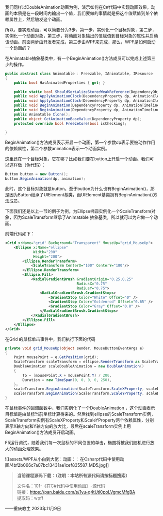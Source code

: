 我们同样以DoubleAnimation动画为例，演示如何在C#代码中实现动画效果。动画的本质是在一段时间内输出一个值，我们要做的事情就是把这个值赋值到某个依赖属性上，然后触发这个动画。

所以，要实现动画，可以简要分为3步，第一步，实例化一个目标对象，第二步，实例化一个动画对象，第三步，将动画对象输出的值赋值到目标对象的属性并启动该动画。前面两步由开发者完成，第三步由WPF来完成，那么，WPF是如何启动一个动画的？

在Animatable抽象基类中，有一个BeginAnimation()方法成员可以完成上述第三步的操作。

```cs
public abstract class Animatable : Freezable, IAnimatable, IResource
{
    public bool HasAnimatedProperties { get; }
 
    public static bool ShouldSerializeStoredWeakReference(DependencyObject target);
    public void ApplyAnimationClock(DependencyProperty dp, AnimationClock clock);
    public void ApplyAnimationClock(DependencyProperty dp, AnimationClock clock, HandoffBehavior handoffBehavior);
    public void BeginAnimation(DependencyProperty dp, AnimationTimeline animation);
    public void BeginAnimation(DependencyProperty dp, AnimationTimeline animation, HandoffBehavior handoffBehavior);
    public Animatable Clone();
    public object GetAnimationBaseValue(DependencyProperty dp);
    protected override bool FreezeCore(bool isChecking);
 
}
```

BeginAnimation()方法成员表示开启一个动画，第一个参数dp表示要被动作作用的依赖属性，第二个参数animation表示一个动画实例。

这里还在一个目标对象，它在哪？比如我们要在button上开启一个动画。我们可以这样做（伪代码）：

```cs
Button button = new Button();
button.BeginAnimation(dp, animation);
```

此时，这个目标对象就是button。至于button为什么也有BeginAnimation()，那是因为Button继承了UIElement基类，而UIElement基类拥有BeginAnimation()方法成员。

下面我们还是以上一节的例子为例，为Ellipse椭圆实例化一个ScaleTransform对象，因为ScaleTransform继承了Animatable 抽象基类，所以就可以为它做一个动画。

前端代码如下：

```xml
<Grid x:Name="grid" Background="Transparent" MouseUp="grid_MouseUp">
    <Ellipse x:Name="ellipse" 
             Width="200" 
             Height="200">
        <Ellipse.RenderTransform>
            <ScaleTransform CenterX="100" CenterY="100"/>
        </Ellipse.RenderTransform>
        <Ellipse.Fill>
            <RadialGradientBrush GradientOrigin="0.25,0.25" 
                                 RadiusX="0.75" 
                                 RadiusY="0.75">
                <RadialGradientBrush.GradientStops>
                    <GradientStop Color="White" Offset="0" />
                    <GradientStop Color="Goldenrod" Offset="0.65" />
                    <GradientStop Color="Gray" Offset="0.8" />
                </RadialGradientBrush.GradientStops>
            </RadialGradientBrush>                
        </Ellipse.Fill>
    </Ellipse>
</Grid>
```

在Grid 的鼠标单击事件中，我们执行下面的代码

```cs
private void grid_MouseUp(object sender, MouseButtonEventArgs e)
{
    Point mousePoint = e.GetPosition(grid);
    ScaleTransform scaleTransform = ellipse.RenderTransform as ScaleTransform;
    DoubleAnimation scaleDoubleAnimation = new DoubleAnimation()
    {
        To = (mousePoint.X + mousePoint.Y) / 200,
        Duration = new TimeSpan(0, 0, 0, 0, 250),
    };
    scaleTransform.BeginAnimation(ScaleTransform.ScaleXProperty, scaleDoubleAnimation);
    scaleTransform.BeginAnimation(ScaleTransform.ScaleYProperty, scaleDoubleAnimation);
}
```

在鼠标事件的回调函数中，我们实例化了一个DoubleAnimation ，这个动画表示目标值是由鼠标当前坐标计算得来的。然后找到ellipse的ScaleTransform实例，ScaleTransform实例有ScaleXProperty和ScaleYProperty两个依赖属性，分别表示X轴方向和Y轴方向的放大比，最后在scaleTransform实例上用BeginAnimation()方法成员开启动画。

F5运行调试，随着我们每一次鼠标的不同位置的单击，椭圆将被我们随机进行放大的动画处理效果。

![[assets/WPF从小白到大佬：动画：：在Csharp代码中使用动画/4bf2b066c7a07bc13431ae1cef835587_MD5.jpg]]

> **当前课程源码下载：（注明：本站所有源代码请按标题搜索）**
> 
> 文件名：101-《在C#代码中使用动画》-源代码  
> 链接：https://pan.baidu.com/s/1yu-q4tUtl0poLVgmcMfgBA  
> 提取码：wpff

——重庆教主 2023年11月9日